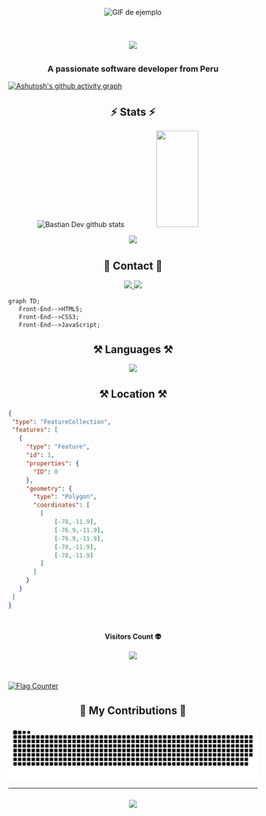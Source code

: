 <p align="center">
<img src="https://i.pinimg.com/originals/74/8c/2b/748c2b6da9774d534fe4d1fb4014ee37.gif" alt="GIF de ejemplo">
</p>
<!--<picture>
  <source media="(prefers-color-scheme: dark)" srcset="https://user-images.githubusercontent.com/19292210/199123129-b9c2437d-4e6d-4f1c-a7ea-d9a91babb41d.gif">
  <source media="(prefers-color-scheme: light)" srcset="https://user-images.githubusercontent.com/19292210/88347096-c067a980-ccfe-11ea-8a06-bdaf552fee06.gif">
  <img alt="[An animated gif of an Octocat using a teleporter in dark and light modes. If you switch your color theme, you can see it in the other color mode:)" src="https://user-images.githubusercontent.com/25423296/163456779-a8556205-d0a5-45e2-ac17-42d089e3c3f8.png](https://user-images.githubusercontent.com/19292210/88347096-c067a980-ccfe-11ea-8a06-bdaf552fee06.gif)">
</picture>-->

<!--<p align="center">
https://i.pinimg.com/originals/4d/7a/08/4d7a08e2814de22f701c97d17917416c.gif
  <img src="https://ximhai.com/img/programando.gif" alt="GIF de ejemplo">
    https://mastodon.social/oops.gif
    https://media.tenor.com/IHdlTRsmcS4AAAAM/404.gif7
    https://services.google.com/fh/files/misc/hero_animated_logo.gif
</p>-->

<h1 align="center">
    <img src="https://readme-typing-svg.herokuapp.com/?font=Righteous&size=35&center=true&vCenter=true&width=500&height=70&duration=4000&lines=Hi+There!+👋;+I'm+Jean+Pierre+Chong!;" />

</h1>
<h3 align="center">A passionate software developer from Peru</h3>

<!------------------------------------------------------------------------------------------------->

[![Ashutosh's github activity graph](https://github-readme-activity-graph.vercel.app/graph?username=jeanchongdev&bg_color=0d1117&color=ffffff&line=00b3ff&point=f9fafa&area=true&hide_border=true)](https://github.com/ashutosh00710/github-readme-activity-graph)

<!------------------------------------------------------------------------------------------------->

<h2 align="center">⚡ Stats ⚡</h2>
<div align="center">  
  <img width="49%" height="195px" src="https://github-readme-stats.vercel.app/api?username=jeanchongdev&show_icons=true&count_private=true&hide_border=true&title_color=02D9F7FF&icon_color=02D9F7FF&text_color=c9d1d9&bg_color=0d1117" alt="Bastian Dev github stats" /> 
  
  <img width="41%" height="195px" src="https://github-readme-stats.vercel.app/api/top-langs/?username=jeanchongdev&layout=compact&hide_border=true&title_color=02D9F7FF&text_color=02D9F7FF&bg_color=0d1117" />
</div> 

<p align="center">
 <img  src="https://github-readme-streak-stats.herokuapp.com?user=jeanchongdev&theme=tokyonight_duo&hide_border=true"
</p>
    
<!------------------------------------------------------------------------------------------------->

<h2 align="center">📱 Contact 📱</h2>
 <div align="center">
   <a href="https://www.linkedin.com/in/jeanchongdev" target="_blank">
    <img src="https://img.shields.io/badge/LinkedIn-0077B5?style=for-the-badge&logo=linkedin&logoColor=white" target="_blank">
  </a>
     <a href="mailto:grarenajeanpro@gmail.com">
         <img src="https://img.shields.io/badge/Gmail-333333?style=for-the-badge&logo=gmail&logoColor=red" />
  </a>
     </a>
 </div>

 <!------------------------------------------------------------------------------------------------->

 ```mermaid
graph TD;
    Front-End-->HTML5;
    Front-End-->CSS3;
    Front-End-->JavaScript;
```

<!------------------------------------------------------------------------------------------------->

<h2 align="center">⚒️ Languages ⚒️</h2>
<p align="center">
  <a href="https://skillicons.dev">
    <img src="https://skillicons.dev/icons?i=html,css,javascript" />
  </a>
</p>

<!------------------------------------------------------------------------------------------------->

<h2 align="center">⚒️ Location ⚒️</h2>

 ```geojson
{
  "type": "FeatureCollection",
  "features": [
    {
      "type": "Feature",
      "id": 1,
      "properties": {
        "ID": 0
      },
      "geometry": {
        "type": "Polygon",
        "coordinates": [
          [
              [-78,-11.9],
              [-76.9,-11.9],
              [-76.9,-11.9],
              [-78,-11.9],
              [-78,-11.9]
          ]
        ]
      }
    }
  ]
}
```

<!------------------------------------------------------------------------------------------------->

<div align="center">
<br><p align="centre"><b>Visitors Count 👽 </b></p>  
<p align="center"><img align="center" src="https://profile-counter.glitch.me/{jeanchongdev}/count.svg" /></p> 
<br>
</div>

<!------------------------------------------------------------------------------------------------->

<a href="https://info.flagcounter.com/30MR"><img src="https://s11.flagcounter.com/count2/30MR/bg_0D1117/txt_FFFFFF/border_0D1117/columns_8/maxflags_20/viewers_0/labels_1/pageviews_0/flags_0/percent_1/" alt="Flag Counter" border="0"></a>

<!------------------------------------------------------------------------------------------------->

<div align="center"> 
    <h2>🐍 My Contributions 🐍</h2>
</div>
<picture>
  <source media="(prefers-color-scheme: dark)" srcset="https://raw.githubusercontent.com/platane/platane/output/github-contribution-grid-snake-dark.svg">
  <source media="(prefers-color-scheme: light)" srcset="https://raw.githubusercontent.com/platane/platane/output/github-contribution-grid-snake.svg">
  <img alt="github contribution grid snake animation" src="https://raw.githubusercontent.com/platane/platane/output/github-contribution-grid-snake.svg">
</picture>

<!------------------------------------------------------------------------------------------------->

<hr>

<h3 align="center">
    <img src="https://readme-typing-svg.herokuapp.com/?font=Righteous&size=25&center=true&vCenter=true&width=500&height=70&duration=4000&lines=Thanks+for+visiting!+✌️">
</h3>



